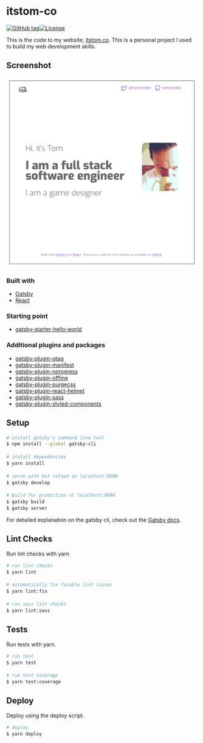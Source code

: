 # itstom-co

[![GitHub tag](https://img.shields.io/github/tag/tomconder/itstom-co.svg?style=flat-square)](https://github.com/tomconder/itstom-co/tags)[![License](https://img.shields.io/github/license/tomconder/itstom-co.svg?style=flat-square)](https://github.com/tomconder/itstom-co/blob/develop/LICENSE)

This is the code to my website, [itstom.co](https://itstom.co). This is a personal project I used to build my web 
development skills.

## Screenshot
![screenshot](screenshots/readme-screenshot.png)

### Built with

* [Gatsby](https://github.com/gatsbyjs/gatsby)
* [React](https://github.com/facebook/react)

### Starting point

* [gatsby-starter-hello-world](https://github.com/gatsbyjs/gatsby-starter-hello-world)

### Additional plugins and packages

* [gatsby-plugin-gtag](https://github.com/gatsbyjs/gatsby/tree/master/packages/gatsby-plugin-gtag)
* [gatsby-plugin-manifest](https://github.com/gatsbyjs/gatsby/tree/master/packages/gatsby-plugin-manifest)
* [gatsby-plugin-nprogress](https://github.com/gatsbyjs/gatsby/tree/master/packages/gatsby-plugin-nprogress)
* [gatsby-plugin-offline](https://github.com/gatsbyjs/gatsby/tree/master/packages/gatsby-plugin-offline)
* [gatsby-plugin-purgecss](https://github.com/gatsbyjs/gatsby/tree/master/packages/gatsby-plugin-purgecss)
* [gatsby-plugin-react-helmet](https://github.com/gatsbyjs/gatsby/tree/master/packages/gatsby-plugin-react-helmet)
* [gatsby-plugin-sass](https://github.com/gatsbyjs/gatsby/tree/master/packages/gatsby-plugin-sass)
* [gatsby-plugin-styled-components](https://github.com/gatsbyjs/gatsby/tree/master/packages/gatsby-plugin-styled-components)

## Setup

``` bash
# install gatsby's command line tool
$ npm install --global gatsby-cli

# install dependencies 
$ yarn install

# serve with hot reload at localhost:8000
$ gatsby develop

# build for production at localhost:9000
$ gatsby build
$ gatsby server
```

For detailed explanation on the gatsby cli, check out the [Gatsby docs](https://www.gatsbyjs.org/docs/).

## Lint Checks
Run lint checks with yarn
``` bash
# run lint checks
$ yarn lint

# automatically fix fixable lint issues
$ yarn lint:fix

# run sass lint checks
$ yarn lint:sass
```

## Tests
Run tests with yarn.
``` bash
# run test
$ yarn test

# run test coverage
$ yarn test:coverage
```

## Deploy
Deploy using the deploy script.
``` bash
# deploy
$ yarn deploy
```
